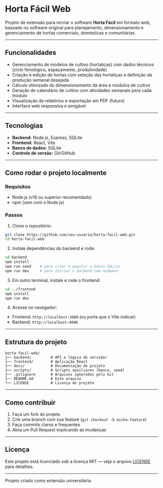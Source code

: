 # Horta Fácil Web

Projeto de extensão para recriar o software **Horta Fácil** em formato web, baseado no software original para planejamento, dimensionamento e gerenciamento de hortas comerciais, domésticas e comunitárias.

---

## Funcionalidades

- Gerenciamento de modelos de cultivo (hortaliças) com dados técnicos (ciclo fenológico, espaçamento, produtividade)
- Criação e edição de hortas com seleção das hortaliças e definição da produção semanal desejada
- Cálculo otimizado do dimensionamento da área e módulos de cultivo
- Geração de calendário de cultivo com atividades semanais para cada módulo
- Visualização de relatórios e exportação em PDF (futuro)
- Interface web responsiva e amigável

---

## Tecnologias

- **Backend:** Node.js, Express, SQLite  
- **Frontend:** React, Vite  
- **Banco de dados:** SQLite  
- **Controle de versão:** Git/GitHub

---

## Como rodar o projeto localmente

### Requisitos

- Node.js (v16 ou superior recomendado)
- npm (vem com o Node.js)

### Passos

1. Clone o repositório:

```bash
git clone https://github.com/seu-usuario/horta-facil-web.git
cd horta-facil-web
````

2. Instale dependências do backend e rode:

```bash
cd backend
npm install
npm run seed    # para criar e popular o banco SQLite
npm run dev     # para iniciar o backend com nodemon
```

3. Em outro terminal, instale e rode o frontend:

```bash
cd ../frontend
npm install
npm run dev
```

4. Acesse no navegador:

* Frontend: `http://localhost:3000` (ou porta que o Vite indicar)
* Backend: `http://localhost:4000`

---

## Estrutura do projeto

```
horta-facil-web/
├── backend/         # API e lógica do servidor
├── frontend/        # Aplicação React
├── docs/            # Documentação do projeto
├── scripts/         # Scripts auxiliares (banco, seed)
├── .gitignore       # Arquivos ignorados pelo Git
├── README.md        # Este arquivo
└── LICENSE          # Licença do projeto
```

---

## Como contribuir

1. Faça um fork do projeto
2. Crie uma branch com sua feature (`git checkout -b minha-feature`)
3. Faça commits claros e frequentes
4. Abra um Pull Request explicando as mudanças

---

## Licença

Este projeto está licenciado sob a licença MIT — veja o arquivo [LICENSE](LICENSE) para detalhes.

---
Projeto criado como extensão universitária.